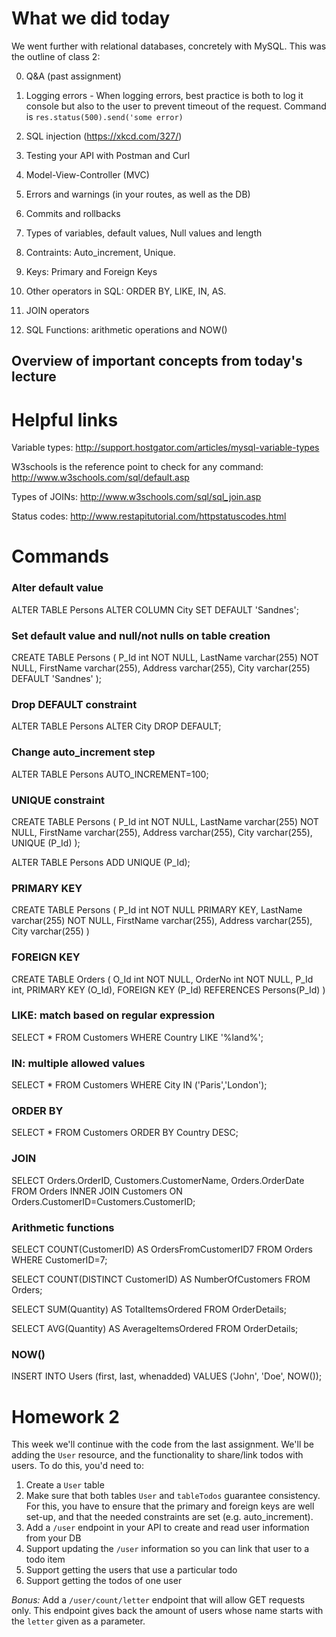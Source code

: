 # What we did today 

We went further with relational databases, concretely with MySQL. This was the outline of class 2:

0. Q&A (past assignment)

1. Logging errors - When logging errors, best practice is both to log it console but also to the user to prevent timeout of the request. Command is `res.status(500).send('some error)`

1. SQL injection (https://xkcd.com/327/)

1. Testing your API with Postman and Curl

2. Model-View-Controller (MVC)

3. Errors and warnings (in your routes, as well as the DB)

4. Commits and rollbacks

5. Types of variables, default values, Null values and length

6. Contraints: Auto_increment, Unique.

7. Keys: Primary and Foreign Keys

8. Other operators in SQL: ORDER BY, LIKE, IN, AS.

9. JOIN operators

10. SQL Functions: arithmetic operations and NOW()

## Overview of important concepts from today's lecture

# Helpful links 

Variable types: http://support.hostgator.com/articles/mysql-variable-types

W3schools is the reference point to check for any command: http://www.w3schools.com/sql/default.asp

Types of JOINs: http://www.w3schools.com/sql/sql_join.asp

Status codes: http://www.restapitutorial.com/httpstatuscodes.html

# Commands

### Alter default value

ALTER TABLE Persons ALTER COLUMN City SET DEFAULT 'Sandnes';

### Set default value and null/not nulls on table creation

CREATE TABLE Persons
(
P_Id int NOT NULL,
LastName varchar(255) NOT NULL,
FirstName varchar(255),
Address varchar(255),
City varchar(255) DEFAULT 'Sandnes'
);

### Drop DEFAULT constraint

ALTER TABLE Persons ALTER City DROP DEFAULT;

### Change auto_increment step

ALTER TABLE Persons AUTO_INCREMENT=100;

### UNIQUE constraint

CREATE TABLE Persons
(
P_Id int NOT NULL,
LastName varchar(255) NOT NULL,
FirstName varchar(255),
Address varchar(255),
City varchar(255),
UNIQUE (P_Id)
);

ALTER TABLE Persons
ADD UNIQUE (P_Id);

### PRIMARY KEY

CREATE TABLE Persons
(
P_Id int NOT NULL PRIMARY KEY,
LastName varchar(255) NOT NULL,
FirstName varchar(255),
Address varchar(255),
City varchar(255)
)

### FOREIGN KEY

CREATE TABLE Orders
(
O_Id int NOT NULL,
OrderNo int NOT NULL,
P_Id int,
PRIMARY KEY (O_Id),
FOREIGN KEY (P_Id) REFERENCES Persons(P_Id)
)

### LIKE: match based on regular expression

SELECT * FROM Customers
WHERE Country LIKE '%land%';

### IN: multiple allowed values

SELECT * FROM Customers
WHERE City IN ('Paris','London');

### ORDER BY

SELECT * FROM Customers
ORDER BY Country DESC;

### JOIN

SELECT Orders.OrderID, Customers.CustomerName, Orders.OrderDate
FROM Orders
INNER JOIN Customers
ON Orders.CustomerID=Customers.CustomerID;

### Arithmetic functions

SELECT COUNT(CustomerID) AS OrdersFromCustomerID7 FROM Orders
WHERE CustomerID=7;

SELECT COUNT(DISTINCT CustomerID) AS NumberOfCustomers FROM Orders;

SELECT SUM(Quantity) AS TotalItemsOrdered FROM OrderDetails;

SELECT AVG(Quantity) AS AverageItemsOrdered FROM OrderDetails;

### NOW()

INSERT INTO Users (first, last, whenadded) VALUES ('John', 'Doe', NOW());


# Homework 2
This week we'll continue with the code from the last assignment. We'll be adding the `User` resource, and the functionality to share/link todos with users. To do this, you'd need to:

1. Create a `User` table
2. Make sure that both tables `User` and `tableTodos` guarantee consistency. For this, you have to ensure that the primary and foreign keys are well set-up, and that the needed constraints are set (e.g. auto_increment).
3. Add a `/user` endpoint in your API to create and read user information from your DB
4. Support updating the `/user` information so you can link that user to a todo item
5. Support getting the users that use a particular todo
6. Support getting the todos of one user

*Bonus:* Add a `/user/count/letter` endpoint that will allow GET requests only. This endpoint gives back the amount of users whose name starts with the `letter` given as a parameter. 
